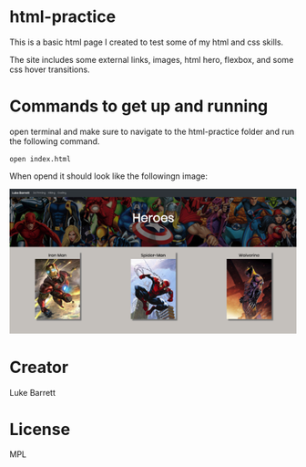 # html-practice

This is a basic html page I created to test some of my html and css skills.

The site includes some external links, images, html hero, flexbox, and some css hover transitions.

# Commands to get up and running

open terminal and make sure to navigate to the html-practice folder and run the following command.

```
open index.html
```

When opend it should look like the followingn image:

![Image of home page of site](Images/Homepage.png)

# Creator

Luke Barrett

# License

MPL
